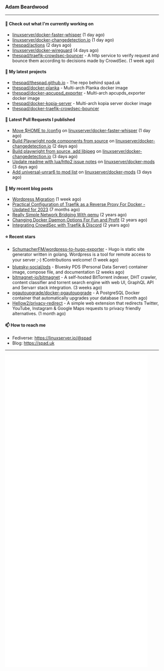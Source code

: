 ### Adam Beardwood
---
#### 👷 Check out what I'm currently working on

- [linuxserver/docker-faster-whisper](https://github.com/linuxserver/docker-faster-whisper) (1 day ago)
- [linuxserver/docker-changedetection.io](https://github.com/linuxserver/docker-changedetection.io) (1 day ago)
- [thespad/actions](https://github.com/thespad/actions) (2 days ago)
- [linuxserver/docker-wireguard](https://github.com/linuxserver/docker-wireguard) (4 days ago)
- [thespad/traefik-crowdsec-bouncer](https://github.com/thespad/traefik-crowdsec-bouncer) - A http service to verify request and bounce them according to decisions made by CrowdSec. (1 week ago)

#### 🌱 My latest projects

- [thespad/thespad.github.io](https://github.com/thespad/thespad.github.io) - The repo behind spad.uk
- [thespad/docker-planka](https://github.com/thespad/docker-planka) - Multi-arch Planka docker image
- [thespad/docker-apcupsd_exporter](https://github.com/thespad/docker-apcupsd_exporter) - Multi-arch apcupds_exporter docker image
- [thespad/docker-kopia-server](https://github.com/thespad/docker-kopia-server) - Multi-arch kopia server docker image 
- [thespad/docker-traefik-crowdsec-bouncer](https://github.com/thespad/docker-traefik-crowdsec-bouncer)

#### 🔨 Latest Pull Requests I published

- [Move $HOME to /config](https://github.com/linuxserver/docker-faster-whisper/pull/12) on [linuxserver/docker-faster-whisper](https://github.com/linuxserver/docker-faster-whisper) (1 day ago)
- [Build Playwright node components from source](https://github.com/linuxserver/docker-changedetection.io/pull/17) on [linuxserver/docker-changedetection.io](https://github.com/linuxserver/docker-changedetection.io) (2 days ago)
- [Build playwright from source, add libjpeg](https://github.com/linuxserver/docker-changedetection.io/pull/16) on [linuxserver/docker-changedetection.io](https://github.com/linuxserver/docker-changedetection.io) (3 days ago)
- [Update readme with lua/http2 issue notes](https://github.com/linuxserver/docker-mods/pull/861) on [linuxserver/docker-mods](https://github.com/linuxserver/docker-mods) (3 days ago)
- [Add universal-unrar6 to mod list](https://github.com/linuxserver/docker-mods/pull/860) on [linuxserver/docker-mods](https://github.com/linuxserver/docker-mods) (3 days ago)

#### 📜 My recent blog posts

- [Wordpress Migration](https://www.spad.uk/posts/wordpress-migration/) (1 week ago)
- [Practical Configuration of Traefik as a Reverse Proxy For Docker - Updated for 2023](https://www.spad.uk/posts/practical-configuration-of-traefik-as-a-reverse-proxy-for-docker-updated-for-2023/) (7 months ago)
- [Really Simple Network Bridging With qemu](https://www.spad.uk/posts/really-simple-network-bridging-with-qemu/) (2 years ago)
- [Changing Docker Daemon Options For Fun and Profit](https://www.spad.uk/posts/changing-docker-daemon-options-for-fun-and-profit/) (2 years ago)
- [Integrating CrowdSec with Traefik &amp; Discord](https://www.spad.uk/posts/integrating-crowdsec-with-traefik-discord/) (2 years ago)

#### ⭐ Recent stars

- [SchumacherFM/wordpress-to-hugo-exporter](https://github.com/SchumacherFM/wordpress-to-hugo-exporter) - Hugo is static site generator written in golang. Wordpress is a tool for remote access to your server ;-) ❗️Contributions welcome! (1 week ago)
- [bluesky-social/pds](https://github.com/bluesky-social/pds) - Bluesky PDS (Personal Data Server) container image, compose file, and documentation (2 weeks ago)
- [bitmagnet-io/bitmagnet](https://github.com/bitmagnet-io/bitmagnet) - A self-hosted BitTorrent indexer, DHT crawler, content classifier and torrent search engine with web UI, GraphQL API and Servarr stack integration. (3 weeks ago)
- [pgautoupgrade/docker-pgautoupgrade](https://github.com/pgautoupgrade/docker-pgautoupgrade) - A PostgreSQL Docker container that automatically upgrades your database (1 month ago)
- [HeIIow2/privacy-redirect](https://github.com/HeIIow2/privacy-redirect) - A simple web extension that redirects Twitter, YouTube, Instagram &amp; Google Maps requests to privacy friendly alternatives. (1 month ago)

#### 📫 How to reach me
- Fediverse: https://linuxserver.io/@spad
- Blog: https://spad.uk
---
<img src="https://raw.githubusercontent.com/thespad/thespad/main/github-metrics.svg">
